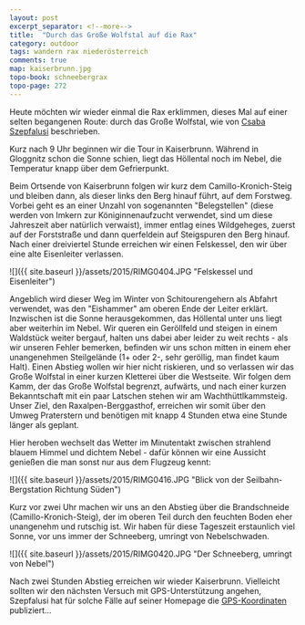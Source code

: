 ```yaml
---
layout: post
excerpt_separator: <!--more-->
title:  "Durch das Große Wolfstal auf die Rax"
category: outdoor
tags: wandern rax niederösterreich
comments: true
map: kaiserbrunn.jpg
topo-book: schneebergrax
topo-page: 272
---
```


Heute möchten wir wieder einmal die Rax erklimmen, dieses Mal auf einer selten begangenen Route: durch das Große Wolfstal, wie von [Csaba Szepfalusi](http://www.styriabooks.at/article/4421) beschrieben.

<!--more-->

Kurz nach 9 Uhr beginnen wir die Tour in Kaiserbrunn. Während in Gloggnitz schon die Sonne schien, liegt das Höllental noch im Nebel, die Temperatur knapp über dem Gefrierpunkt.

Beim Ortsende von Kaiserbrunn folgen wir kurz dem Camillo-Kronich-Steig und bleiben dann, als dieser links den Berg hinauf führt, auf dem Forstweg. Vorbei geht es an einer Unzahl von sogenannten "Belegstellen" (diese werden von Imkern zur Königinnenaufzucht verwendet, sind um diese Jahreszeit aber natürlich verwaist), immer entlag eines Wildgeheges, zuerst auf der Forststraße und dann querfeldein auf Steigspuren den Berg hinauf. Nach einer dreiviertel Stunde erreichen wir einen Felskessel, den wir über eine alte Eisenleiter verlassen.

![]({{ site.baseurl }}/assets/2015/RIMG0404.JPG "Felskessel und Eisenleiter")

Angeblich wird dieser Weg im Winter von Schitourengehern als Abfahrt verwendet, was den "Eishammer" am oberen Ende der Leiter erklärt.
Inzwischen ist die Sonne herausgekommen, das Höllental unter uns liegt aber weiterhin im Nebel.
Wir queren ein Geröllfeld und steigen in einem Waldstück weiter bergauf, halten uns dabei aber leider zu weit rechts - als wir unseren Fehler bemerken, befinden wir uns schon mitten in einem eher unangenehmen Steilgelände (1+ oder 2-, sehr geröllig, man findet kaum Halt). Einen Abstieg wollen wir hier nicht riskieren, und so verlassen wir das Große Wolfstal in einer kurzen Kletterei über die Westseite. Wir folgen dem Kamm, der das Große Wolfstal begrenzt, aufwärts, und nach einer kurzen Bekanntschaft mit ein paar Latschen stehen wir am Wachthüttlkammsteig. Unser Ziel, den Raxalpen-Berggasthof, erreichen wir somit über den Umweg Praterstern und benötigen mit knapp 4 Stunden etwa eine Stunde länger als geplant.

Hier heroben wechselt das Wetter im Minutentakt zwischen strahlend blauem Himmel und dichtem Nebel - dafür können wir eine Aussicht genießen die man sonst nur aus dem Flugzeug kennt:

![]({{ site.baseurl }}/assets/2015/RIMG0416.JPG "Blick von der Seilbahn-Bergstation Richtung Süden")

Kurz vor zwei Uhr machen wir uns an den Abstieg über die Brandschneide (Camillo-Kronich-Steig), der im oberen Teil durch den feuchten Boden eher unangenehm und rutschig ist. Wir haben für diese Tageszeit erstaunlich viel Sonne, vor uns immer der Schneeberg, umringt von Nebelschwaden.

![]({{ site.baseurl }}/assets/2015/RIMG0420.JPG "Der Schneeberg, umringt von Nebel")

Nach zwei Stunden Abstieg erreichen wir wieder Kaiserbrunn.
Vielleicht sollten wir den nächsten Versuch mit GPS-Unterstützung angehen, Szepfalusi hat für solche Fälle auf seiner Homepage die [GPS-Koordinaten](http://www.csaba.at/show_content2.php?s2id=117) publiziert...
